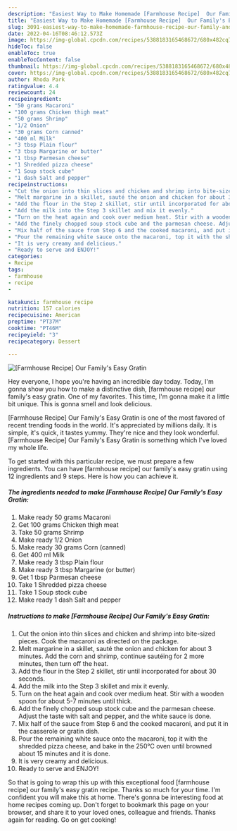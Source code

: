 ```yaml
---
description: "Easiest Way to Make Homemade [Farmhouse Recipe]  Our Family's Easy Gratin"
title: "Easiest Way to Make Homemade [Farmhouse Recipe]  Our Family's Easy Gratin"
slug: 3091-easiest-way-to-make-homemade-farmhouse-recipe-our-family-and-39-s-easy-gratin
date: 2022-04-16T08:46:12.573Z
image: https://img-global.cpcdn.com/recipes/5388183165468672/680x482cq70/farmhouse-recipe-our-familys-easy-gratin-recipe-main-photo.jpg
hideToc: false
enableToc: true
enableTocContent: false
thumbnail: https://img-global.cpcdn.com/recipes/5388183165468672/680x482cq70/farmhouse-recipe-our-familys-easy-gratin-recipe-main-photo.jpg
cover: https://img-global.cpcdn.com/recipes/5388183165468672/680x482cq70/farmhouse-recipe-our-familys-easy-gratin-recipe-main-photo.jpg
author: Rhoda Park
ratingvalue: 4.4
reviewcount: 24
recipeingredient:
- "50 grams Macaroni"
- "100 grams Chicken thigh meat"
- "50 grams Shrimp"
- "1/2 Onion"
- "30 grams Corn canned"
- "400 ml Milk"
- "3 tbsp Plain flour"
- "3 tbsp Margarine or butter"
- "1 tbsp Parmesan cheese"
- "1 Shredded pizza cheese"
- "1 Soup stock cube"
- "1 dash Salt and pepper"
recipeinstructions:
- "Cut the onion into thin slices and chicken and shrimp into bite-sized pieces. Cook the macaroni as directed on the package."
- "Melt margarine in a skillet, sauté the onion and chicken for about 3 minutes.  Add the corn and shrimp, continue sautéing for 2 more minutes, then turn off the heat."
- "Add the flour in the Step 2 skillet, stir until incorporated for about 30 seconds."
- "Add the milk into the Step 3 skillet and mix it evenly."
- "Turn on the heat again and cook over medium heat. Stir with a wooden spoon for about 5-7 minutes until thick."
- "Add the finely chopped soup stock cube and the parmesan cheese. Adjust the taste with salt and pepper, and the white sauce is done."
- "Mix half of the sauce from Step 6 and the cooked macaroni, and put it in the casserole or gratin dish."
- "Pour the remaining white sauce onto the macaroni, top it with the shredded pizza cheese, and bake in the 250℃ oven until browned about 15 minutes and it is done."
- "It is very creamy and delicious."
- "Ready to serve and ENJOY!"
categories:
- Recipe
tags:
- farmhouse
- recipe
- 

katakunci: farmhouse recipe  
nutrition: 157 calories
recipecuisine: American
preptime: "PT37M"
cooktime: "PT46M"
recipeyield: "3"
recipecategory: Dessert

---
```



![[Farmhouse Recipe]  Our Family&#39;s Easy Gratin](https://img-global.cpcdn.com/recipes/5388183165468672/680x482cq70/farmhouse-recipe-our-familys-easy-gratin-recipe-main-photo.jpg)

Hey everyone, I hope you're having an incredible day today. Today, I'm gonna show you how to make a distinctive dish, [farmhouse recipe]  our family&#39;s easy gratin. One of my favorites. This time, I'm gonna make it a little bit unique. This is gonna smell and look delicious.

[Farmhouse Recipe]  Our Family&#39;s Easy Gratin is one of the most favored of recent trending foods in the world. It's appreciated by millions daily. It is simple, it's quick, it tastes yummy. They're nice and they look wonderful. [Farmhouse Recipe]  Our Family&#39;s Easy Gratin is something which I've loved my whole life.




To get started with this particular recipe, we must prepare a few ingredients. You can have [farmhouse recipe]  our family&#39;s easy gratin using 12 ingredients and 9 steps. Here is how you can achieve it.

<!--inarticleads1-->

##### The ingredients needed to make [Farmhouse Recipe]  Our Family&#39;s Easy Gratin:

1. Make ready 50 grams Macaroni
1. Get 100 grams Chicken thigh meat
1. Take 50 grams Shrimp
1. Make ready 1/2 Onion
1. Make ready 30 grams Corn (canned)
1. Get 400 ml Milk
1. Make ready 3 tbsp Plain flour
1. Make ready 3 tbsp Margarine (or butter)
1. Get 1 tbsp Parmesan cheese
1. Take 1 Shredded pizza cheese
1. Take 1 Soup stock cube
1. Make ready 1 dash Salt and pepper




<!--inarticleads2-->

##### Instructions to make [Farmhouse Recipe]  Our Family&#39;s Easy Gratin:

1. Cut the onion into thin slices and chicken and shrimp into bite-sized pieces. Cook the macaroni as directed on the package.
1. Melt margarine in a skillet, sauté the onion and chicken for about 3 minutes.  Add the corn and shrimp, continue sautéing for 2 more minutes, then turn off the heat.
1. Add the flour in the Step 2 skillet, stir until incorporated for about 30 seconds.
1. Add the milk into the Step 3 skillet and mix it evenly.
1. Turn on the heat again and cook over medium heat. Stir with a wooden spoon for about 5-7 minutes until thick.
1. Add the finely chopped soup stock cube and the parmesan cheese. Adjust the taste with salt and pepper, and the white sauce is done.
1. Mix half of the sauce from Step 6 and the cooked macaroni, and put it in the casserole or gratin dish.
1. Pour the remaining white sauce onto the macaroni, top it with the shredded pizza cheese, and bake in the 250℃ oven until browned about 15 minutes and it is done.
1. It is very creamy and delicious.
1. Ready to serve and ENJOY!



So that is going to wrap this up with this exceptional food [farmhouse recipe]  our family&#39;s easy gratin recipe. Thanks so much for your time. I'm confident you will make this at home. There's gonna be interesting food at home recipes coming up. Don't forget to bookmark this page on your browser, and share it to your loved ones, colleague and friends. Thanks again for reading. Go on get cooking!
